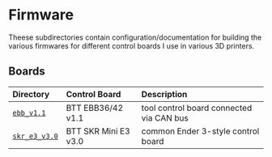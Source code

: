 # Firmware

Theese subdirectories contain configuration/documentation for building the
various firmwares for different control boards I use in various 3D printers.

## Boards

| Directory                      | Control Board        | Description                              |
|:-------------------------------|:---------------------|:-----------------------------------------|
| [`ebb_v1.1`](./ebb_v1.1)       | BTT EBB36/42 v1.1    | tool control board connected via CAN bus |
| [`skr_e3_v3.0`](./skr_e3_v3.0) | BTT SKR Mini E3 v3.0 | common Ender 3-style control board       |

